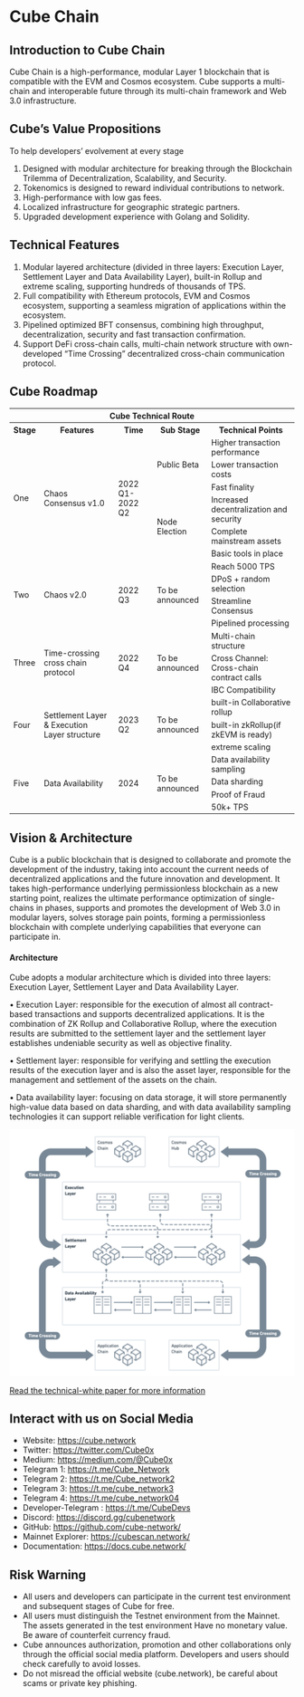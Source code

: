 # Cube Chain

## Introduction to Cube Chain
Cube Chain is a high-performance, modular Layer 1 blockchain that is compatible with the EVM and Cosmos ecosystem. Cube supports a multi-chain and interoperable future through its multi-chain framework and Web 3.0 infrastructure. 

## Cube’s Value Propositions 
To help developers’ evolvement at every stage 

1. Designed with modular architecture for breaking through the Blockchain Trilemma of Decentralization, Scalability, and Security. 
2. Tokenomics is designed to reward individual contributions to network. 
3. High-performance with low gas fees. 
4. Localized infrastructure for geographic strategic partners. 
5. Upgraded development experience with Golang and Solidity.

## Technical Features 

1. Modular layered architecture (divided in three layers: Execution Layer, Settlement Layer and Data Availability Layer), built-in Rollup and extreme scaling, supporting hundreds of thousands of TPS. 
2. Full compatibility with Ethereum protocols, EVM and Cosmos ecosystem, supporting a seamless migration of applications within the ecosystem. 
3. Pipelined optimized BFT consensus, combining high throughput, decentralization, security and fast transaction confirmation. 
4. Support DeFi cross-chain calls, multi-chain network structure with own-developed “Time Crossing” decentralized  cross-chain communication protocol.


## Cube Roadmap

<table >
    <tr style="background:rgba(0,0,0,0)" ><th colspan=5>Cube Technical Route</th> </tr>
    <tr style="background:rgba(0,0,0,0)" >
<th > Stage </th><th> Features </th><th> Time </th><th> Sub Stage </th><th> Technical Points </th>
</tr>
<tr style="background:rgba(0,0,0,0)" >
<tr style="background:rgba(0,0,0,0)" >
    <td rowspan=6 >One</td>
    <td rowspan=6 >
Chaos Consensus v1.0</td>
    <td rowspan=6 >2022 Q1-2022 Q2</td>
    <td rowspan=3 >Public Beta</td><td>Higher transaction performance</td></tr>
<tr style="background:rgba(0,0,0,0)" ><td>Lower transaction costs</td></tr>
<tr style="background:rgba(0,0,0,0)"><td>Fast finality</td></tr>
<tr style="background:rgba(0,0,0,0)"> <td rowspan=3 >Node Election</td><td>Increased decentralization and security</td></tr>
<tr style="background:rgba(0,0,0,0)"><td>Complete mainstream assets</td></tr>
<tr style="background:rgba(0,0,0,0)"><td>Basic tools in place</td></tr>


<tr style="background:rgba(0,0,0,0)"><td rowspan=4 > Two </td><td rowspan=4 > 
Chaos v2.0  </td> <td rowspan=4 >2022 Q3 </td> <td rowspan=4 > To be announced  </td> <td> Reach 5000 TPS </td></tr>
<tr style="background:rgba(0,0,0,0)"><td> DPoS + random selection </td></tr>
<tr style="background:rgba(0,0,0,0)"><td> Streamline Consensus </td></tr>
<tr style="background:rgba(0,0,0,0)"><td>Pipelined processing</td></tr>

<tr style="background:rgba(0,0,0,0)"><td rowspan=3> Three </td> <td rowspan=3>
Time-crossing cross chain protocol
</td><td rowspan=3>2022 Q4</td><td rowspan=3>To be announced</td><td>Multi-chain structure</td></tr>
<tr style="background:rgba(0,0,0,0)"><td>Cross Channel: Cross-chain contract calls</td></tr>
<tr style="background:rgba(0,0,0,0)"><td>IBC Compatibility</td></tr>
<tr style="background:rgba(0,0,0,0)"><td rowspan=3> Four </td> <td rowspan=3>
Settlement Layer & Execution Layer structure
</td> <td rowspan=3>2023 Q2</td> <td rowspan=3>To be announced</td><td>built-in Collaborative rollup</td></tr>
<tr style="background:rgba(0,0,0,0)"><td>built-in zkRollup(if zkEVM is ready)</td></tr>
<tr style="background:rgba(0,0,0,0)"><td>extreme scaling</td></tr>

<tr style="background:rgba(0,0,0,0)"><td rowspan=4> Five </td> <td rowspan=4>
Data Availability 
</td> <td rowspan=4>2024</td> <td rowspan=4>To be announced</td><td>Data availability sampling</td></tr>
<tr style="background:rgba(0,0,0,0)"><td>Data sharding</td></tr>
<tr style="background:rgba(0,0,0,0)"><td>Proof of Fraud</td></tr>
<tr style="background:rgba(0,0,0,0)"><td>50k+ TPS</td></tr>
</table>

## Vision & Architecture

Cube is a public blockchain that is designed to collaborate and promote the development of the industry, taking into account the current needs of decentralized applications and the future innovation and development. It takes high-performance underlying permissionless blockchain as a new starting point, realizes the ultimate performance optimization of single-chains in phases, supports and promotes the development of Web 3.0 in modular layers, solves storage pain points, forming a permissionless blockchain with complete underlying capabilities that everyone can participate in.

#### Architecture

Cube adopts a modular architecture which is divided into three layers: Execution Layer, Settlement Layer and Data Availability Layer.

• Execution Layer: responsible for the execution of almost all contract-based transactions and supports decentralized applications. It is the combination of ZK Rollup and Collaborative Rollup, where the execution results are submitted to the settlement layer and the settlement layer establishes undeniable security as well as objective finality.  

• Settlement layer: responsible for verifying and settling the execution results of the execution layer and is also the asset layer, responsible for the management and settlement of the assets on the chain.  

• Data availability layer: focusing on data storage, it will store permanently high-value data based on data sharding, and with data availability sampling technologies it can support reliable verification for light clients.  

![](./images/cube-testnet/cube-architecture.png)

[Read the technical-white paper for more information][cube-information]
 
 [cube-information]:https://github.com/cube-network/techical-whitepaper

## Interact with us on Social Media


- Website: <https://cube.network>  
- Twitter: <https://twitter.com/Cube0x>  
- Medium: <https://medium.com/@Cube0x>  
- Telegram 1: <https://t.me/Cube_Network>  
- Telegram 2: <https://t.me/Cube_network2>  
- Telegram 3: <https://t.me/cube_network3>  
- Telegram 4: <https://t.me/cube_network04>  
- Developer-Telegram : <https://t.me/CubeDevs>  
- Discord: <https://discord.gg/cubenetwork>  
- GitHub: <https://github.com/cube-network/>  
- Mainnet Explorer: <https://cubescan.network/>  
- Documentation: <https://docs.cube.network/>  
  

## Risk Warning
- All users and developers can participate in the current test environment and subsequent stages of Cube for free.
- All users must distinguish the Testnet environment from the Mainnet. The assets generated in the test environment Have no monetary value. Be aware of counterfeit currency fraud.
- Cube announces authorization, promotion and other collaborations only through the official social media platform. Developers and users should check carefully to avoid losses.
- Do not misread the official website (cube.network), be careful about scams or private key phishing.
